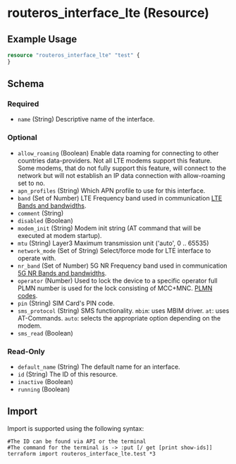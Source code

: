 # routeros_interface_lte (Resource)


## Example Usage
```terraform
resource "routeros_interface_lte" "test" {
}
```

<!-- schema generated by tfplugindocs -->
## Schema

### Required

- `name` (String) Descriptive name of the interface.

### Optional

- `allow_roaming` (Boolean) Enable data roaming for connecting to other countries data-providers. Not all LTE modems support this feature. Some modems, that do not fully support this feature, will connect to the network but will not establish an IP data connection with allow-roaming set to no.
- `apn_profiles` (String) Which APN profile to use for this interface.
- `band` (Set of Number) LTE Frequency band used in communication [LTE Bands and bandwidths](https://en.wikipedia.org/wiki/LTE_frequency_bands#Frequency_bands_and_channel_bandwidths).
- `comment` (String)
- `disabled` (Boolean)
- `modem_init` (String) Modem init string (AT command that will be executed at modem startup).
- `mtu` (String) Layer3 Maximum transmission unit ('auto', 0 .. 65535)
- `network_mode` (Set of String) Select/force mode for LTE interface to operate with.
- `nr_band` (Set of Number) 5G NR Frequency band used in communication [5G NR Bands and bandwidths](https://en.wikipedia.org/wiki/5G_NR_frequency_bands).
- `operator` (Number) Used to lock the device to a specific operator full PLMN number is used for the lock consisting of MCC+MNC. [PLMN codes](https://en.wikipedia.org/wiki/Public_land_mobile_network).
- `pin` (String) SIM Card's PIN code.
- `sms_protocol` (String) SMS functionality. `mbim`: uses MBIM driver. `at`: uses AT-Commands. `auto`: selects the appropriate option depending on the modem.
- `sms_read` (Boolean)

### Read-Only

- `default_name` (String) The default name for an interface.
- `id` (String) The ID of this resource.
- `inactive` (Boolean)
- `running` (Boolean)

## Import
Import is supported using the following syntax:
```shell
#The ID can be found via API or the terminal
#The command for the terminal is -> :put [/ get [print show-ids]]
terraform import routeros_interface_lte.test *3
```
